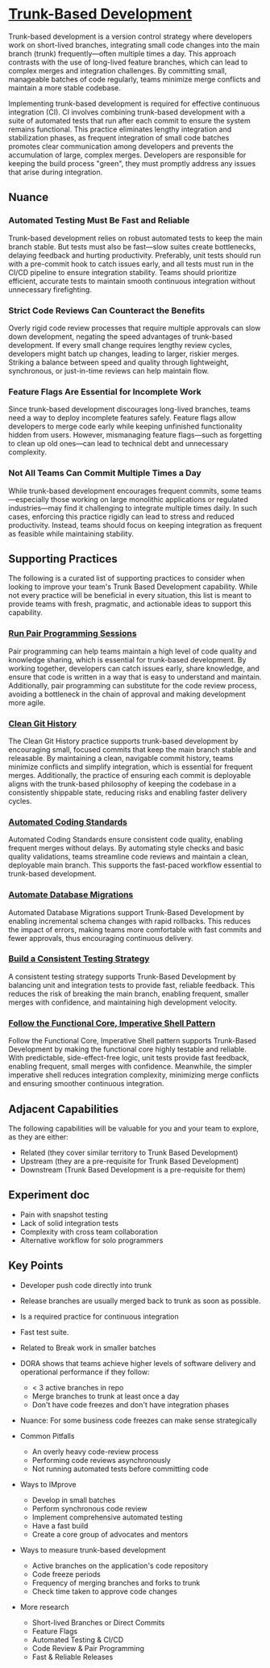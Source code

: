 # [Trunk-Based Development](https://dora.dev/devops-capabilities/technical/trunk-based-development/)

Trunk-based development is a version control strategy where developers work on short-lived branches, integrating small code changes into the main branch (trunk) frequently—often multiple times a day. This approach contrasts with the use of long-lived feature branches, which can lead to complex merges and integration challenges. By committing small, manageable batches of code regularly, teams minimize merge conflicts and maintain a more stable codebase.

Implementing trunk-based development is required for effective continuous integration (CI). CI involves combining trunk-based development with a suite of automated tests that run after each commit to ensure the system remains functional. This practice eliminates lengthy integration and stabilization phases, as frequent integration of small code batches promotes clear communication among developers and prevents the accumulation of large, complex merges. Developers are responsible for keeping the build process "green", they must promptly address any issues that arise during integration.

## Nuance

### Automated Testing Must Be Fast and Reliable

Trunk-based development relies on robust automated tests to keep the main branch stable. But tests must also be fast—slow suites create bottlenecks, delaying feedback and hurting productivity. Preferably, unit tests should run with a pre-commit hook to catch issues early, and all tests must run in the CI/CD pipeline to ensure integration stability. Teams should prioritize efficient, accurate tests to maintain smooth continuous integration without unnecessary firefighting.

### Strict Code Reviews Can Counteract the Benefits

Overly rigid code review processes that require multiple approvals can slow down development, negating the speed advantages of trunk-based development. If every small change requires lengthy review cycles, developers might batch up changes, leading to larger, riskier merges. Striking a balance between speed and quality through lightweight, synchronous, or just-in-time reviews can help maintain flow.

### Feature Flags Are Essential for Incomplete Work

Since trunk-based development discourages long-lived branches, teams need a way to deploy incomplete features safely. Feature flags allow developers to merge code early while keeping unfinished functionality hidden from users. However, mismanaging feature flags—such as forgetting to clean up old ones—can lead to technical debt and unnecessary complexity.

### Not All Teams Can Commit Multiple Times a Day

While trunk-based development encourages frequent commits, some teams—especially those working on large monolithic applications or regulated industries—may find it challenging to integrate multiple times daily. In such cases, enforcing this practice rigidly can lead to stress and reduced productivity. Instead, teams should focus on keeping integration as frequent as feasible while maintaining stability.

## Supporting Practices

The following is a curated list of supporting practices to consider when looking to improve your team's Trunk Based Development capability. While not every practice will be beneficial in every situation, this list is meant to provide teams with fresh, pragmatic, and actionable ideas to support this capability.

### [Run Pair Programming Sessions](/practices/run-pair-programming-sessions.md)

Pair programming can help teams maintain a high level of code quality and knowledge sharing, which is essential for trunk-based development. By working together, developers can catch issues early, share knowledge, and ensure that code is written in a way that is easy to understand and maintain. Additionally, pair programming can substitute for the code review process, avoiding a bottleneck in the chain of approval and making development more agile.

### [Clean Git History](/practices/clean-git-history.md)

The Clean Git History practice supports trunk-based development by encouraging small, focused commits that keep the main branch stable and releasable. By maintaining a clean, navigable commit history, teams minimize conflicts and simplify integration, which is essential for frequent merges. Additionally, the practice of ensuring each commit is deployable aligns with the trunk-based philosophy of keeping the codebase in a consistently shippable state, reducing risks and enabling faster delivery cycles.

### [Automated Coding Standards](/practices/automate-coding-standards.md)

Automated Coding Standards ensure consistent code quality, enabling frequent merges without delays. By automating style checks and basic quality validations, teams streamline code reviews and maintain a clean, deployable main branch. This supports the fast-paced workflow essential to trunk-based development.

### [Automate Database Migrations](/practices/automate-database-migrations.md)

Automated Database Migrations support Trunk-Based Development by enabling incremental schema changes with rapid rollbacks. This reduces the impact of errors, making teams more comfortable with fast commits and fewer approvals, thus encouraging continuous delivery.

### [Build a Consistent Testing Strategy](/practices/build-consistent-testing-strategy.md)

A consistent testing strategy supports Trunk-Based Development by balancing unit and integration tests to provide fast, reliable feedback. This reduces the risk of breaking the main branch, enabling frequent, smaller merges with confidence, and maintaining high development velocity.

### [Follow the Functional Core, Imperative Shell Pattern](/practices/follow-functional-core-imperative-shell.md)

Follow the Functional Core, Imperative Shell pattern supports Trunk-Based Development by making the functional core highly testable and reliable. With predictable, side-effect-free logic, unit tests provide fast feedback, enabling frequent, small merges with confidence. Meanwhile, the simpler imperative shell reduces integration complexity, minimizing merge conflicts and ensuring smoother continuous integration.

<!-- Include Implement feature flags when done -->

## Adjacent Capabilities

The following capabilities will be valuable for you and your team to explore, as they are either:

- Related (they cover similar territory to Trunk Based Development)
- Upstream (they are a pre-requisite for Trunk Based Development)
- Downstream (Trunk Based Development is a pre-requisite for them)

## Experiment doc

* Pain with snapshot testing
* Lack of solid integration tests
* Complexity with cross team collaboration
* Alternative workflow for solo programmers

## Key Points

* Developer push code directly into trunk
* Release branches are usually merged back to trunk as soon as possible.

* Is a required practice for continuous integration
* Fast test suite.

* Related to Break work in smaller batches

* DORA shows that teams achieve higher levels of software delivery and operational performance if they follow:
  * < 3 active branches in repo
  * Merge branches to trunk at least once a day
  * Don't have code freezes and don't have integration phases

* Nuance: For some business code freezes can make sense strategically

* Common Pitfalls
  * An overly heavy code-review process
  * Performing code reviews asynchronously
  * Not running automated tests before committing code

* Ways to IMprove
  * Develop in small batches
  * Perform synchronous code review
  * Implement comprehensive automated testing
  * Have a fast build
  * Create a core group of advocates and mentors

* Ways to measure trunk-based development
  * Active branches on the application's code repository
  * Code freeze periods
  * Frequency of merging branches and forks to trunk
  * Check time taken to approve code changes

* More research
  * Short-lived Branches or Direct Commits
  * Feature Flags
  * Automated Testing & CI/CD
  * Code Review & Pair Programming
  * Fast & Reliable Releases


  <!-- Next: Read Ways to improve trunk-based development in capability DORA page -->